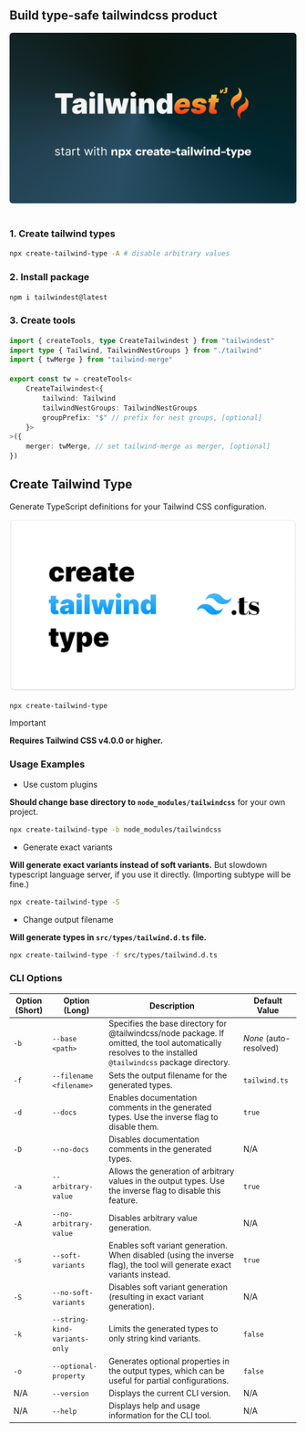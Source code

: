 <br />

## Build type-safe tailwindcss product

<div align="center">
<img src="./images/tailwindest-banner.png" width="550px" alt="tailwindest banner" />
</div>

<br />

### 1. Create tailwind types

```bash
npx create-tailwind-type -A # disable arbitrary values
```

### 2. Install package

```bash
npm i tailwindest@latest
```

### 3. Create tools

```ts
import { createTools, type CreateTailwindest } from "tailwindest"
import type { Tailwind, TailwindNestGroups } from "./tailwind"
import { twMerge } from "tailwind-merge"

export const tw = createTools<
    CreateTailwindest<{
        tailwind: Tailwind
        tailwindNestGroups: TailwindNestGroups
        groupPrefix: "$" // prefix for nest groups, [optional]
    }>
>({
    merger: twMerge, // set tailwind-merge as merger, [optional]
})
```

## Create Tailwind Type

Generate TypeScript definitions for your Tailwind CSS configuration.

<div align="center">
<img src="./images/create-tailwind-type-banner.png" width="550px" alt="tailwindest banner" />
</div>

```bash
npx create-tailwind-type
```

> [!IMPORTANT]  
> **Requires Tailwind CSS v4.0.0 or higher.**

### Usage Examples

- Use custom plugins

**Should change base directory to `node_modules/tailwindcss`** for your own project.

```bash
npx create-tailwind-type -b node_modules/tailwindcss
```

- Generate exact variants

**Will generate exact variants instead of soft variants.** But slowdown typescript language server, if you use it directly. (Importing subtype will be fine.)

```bash
npx create-tailwind-type -S
```

- Change output filename

**Will generate types in `src/types/tailwind.d.ts` file.**

```bash
npx create-tailwind-type -f src/types/tailwind.d.ts
```

### CLI Options

| Option (Short) | Option (Long)                 | Description                                                                                                                                                | Default Value          |
| -------------- | ----------------------------- | ---------------------------------------------------------------------------------------------------------------------------------------------------------- | ---------------------- |
| `-b`           | `--base <path>`               | Specifies the base directory for @tailwindcss/node package. If omitted, the tool automatically resolves to the installed `@tailwindcss` package directory. | _None_ (auto-resolved) |
| `-f`           | `--filename <filename>`       | Sets the output filename for the generated types.                                                                                                          | `tailwind.ts`          |
| `-d`           | `--docs`                      | Enables documentation comments in the generated types. Use the inverse flag to disable them.                                                               | `true`                 |
| `-D`           | `--no-docs`                   | Disables documentation comments in the generated types.                                                                                                    | N/A                    |
| `-a`           | `--arbitrary-value`           | Allows the generation of arbitrary values in the output types. Use the inverse flag to disable this feature.                                               | `true`                 |
| `-A`           | `--no-arbitrary-value`        | Disables arbitrary value generation.                                                                                                                       | N/A                    |
| `-s`           | `--soft-variants`             | Enables soft variant generation. When disabled (using the inverse flag), the tool will generate exact variants instead.                                    | `true`                 |
| `-S`           | `--no-soft-variants`          | Disables soft variant generation (resulting in exact variant generation).                                                                                  | N/A                    |
| `-k`           | `--string-kind-variants-only` | Limits the generated types to only string kind variants.                                                                                                   | `false`                |
| `-o`           | `--optional-property`         | Generates optional properties in the output types, which can be useful for partial configurations.                                                         | `false`                |
| N/A            | `--version`                   | Displays the current CLI version.                                                                                                                          | N/A                    |
| N/A            | `--help`                      | Displays help and usage information for the CLI tool.                                                                                                      | N/A                    |
